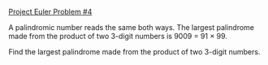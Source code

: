 [Project Euler Problem #4](https://projecteuler.net/problem=4 "Project Euler Problem #4")

A palindromic number reads the same both ways. The largest palindrome made from the product of two 3-digit numbers is 9009 = 91 × 99.

Find the largest palindrome made from the product of two 3-digit numbers.
